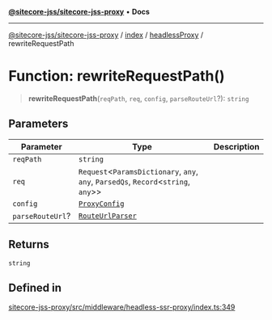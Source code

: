 [**@sitecore-jss/sitecore-jss-proxy**](../../../../README.md) • **Docs**

***

[@sitecore-jss/sitecore-jss-proxy](../../../../README.md) / [index](../../../README.md) / [headlessProxy](../README.md) / rewriteRequestPath

# Function: rewriteRequestPath()

> **rewriteRequestPath**(`reqPath`, `req`, `config`, `parseRouteUrl`?): `string`

## Parameters

| Parameter | Type | Description |
| ------ | ------ | ------ |
| `reqPath` | `string` |  |
| `req` | `Request`\<`ParamsDictionary`, `any`, `any`, `ParsedQs`, `Record`\<`string`, `any`\>\> |  |
| `config` | [`ProxyConfig`](../interfaces/ProxyConfig.md) |  |
| `parseRouteUrl`? | [`RouteUrlParser`](../../../type-aliases/RouteUrlParser.md) |  |

## Returns

`string`

## Defined in

[sitecore-jss-proxy/src/middleware/headless-ssr-proxy/index.ts:349](https://github.com/Sitecore/jss/blob/d913ed54238504581de52043eb1a0198f8a99bdf/packages/sitecore-jss-proxy/src/middleware/headless-ssr-proxy/index.ts#L349)
